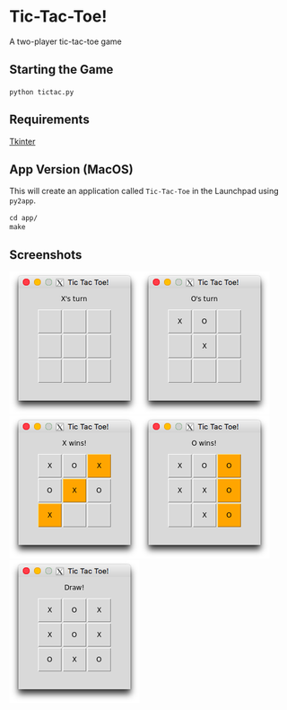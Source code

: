 # Tic-Tac-Toe!

A two-player tic-tac-toe game

## Starting the Game

`python tictac.py`

## Requirements

[Tkinter](https://wiki.python.org/moin/TkInter)

## App Version (MacOS)

This will create an application called `Tic-Tac-Toe` in the Launchpad using `py2app`.

```
cd app/
make
```

## Screenshots

![start](screenshots/start.png)![oturn](screenshots/oturn.png)![xwin](screenshots/xwin.png)![owin](screenshots/owin.png)![draw](screenshots/draw.png)
